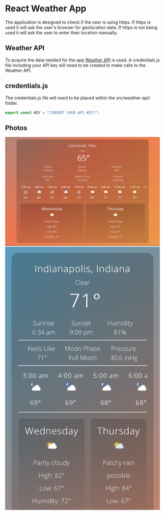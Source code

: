 # React Weather App

The application is designed to check if the user is using https. If https is used it will ask the user's browser for geolocation data. If https is not being used it will ask the user to enter their location manually. 

## Weather API

To acquire the data needed for the app [Weather API](https://www.weatherapi.com/) is used. A credentials.js file including your API key will need to be created to make calls to the Weather API.

## credentials.js

The credentials.js file will need to be placed within the src/weather-api/ folder.

```javascript
export const KEY = "[INSERT YOUR API KEY]";
```

## Photos

![Cincinnati Weather](https://github.com/maskedmage77/Weather-React-App/blob/master/public/cinci.PNG?raw=true)
![Indianapolis Weather](https://github.com/maskedmage77/Weather-React-App/blob/master/public/indy.jpg?raw=true)
